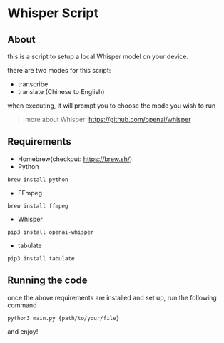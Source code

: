 # Whisper Script

## About
this is a script to setup a local Whisper model on your device.

there are two modes for this script:
- transcribe
- translate (Chinese to English)

when executing, it will prompt you to choose the mode you wish to run

> more about Whisper: https://github.com/openai/whisper

## Requirements
- Homebrew(checkout: https://brew.sh/)
- Python
```
brew install python
````
- FFmpeg
```
brew install ffmpeg
```
- Whisper
```
pip3 install openai-whisper
```
- tabulate
```
pip3 install tabulate
```

## Running the code
once the above requirements are installed and set up, run the following command
```
python3 main.py {path/to/your/file} 
```

and enjoy!



